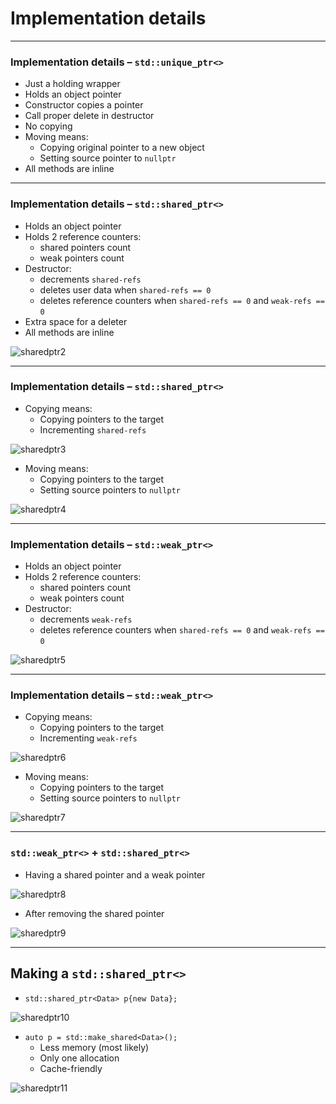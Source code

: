 ﻿# Implementation details

___

### Implementation details – `std::unique_ptr<>`

* <!-- .element: class="fragment fade-in" --> Just a holding wrapper
* <!-- .element: class="fragment fade-in" --> Holds an object pointer
* <!-- .element: class="fragment fade-in" --> Constructor copies a pointer
* <!-- .element: class="fragment fade-in" --> Call proper delete in destructor
* <!-- .element: class="fragment fade-in" --> No copying
* <!-- .element: class="fragment fade-in" --> Moving means:
  * <!-- .element: class="fragment fade-in" --> Copying original pointer to a new object
  * <!-- .element: class="fragment fade-in" --> Setting source pointer to <code>nullptr</code>
* <!-- .element: class="fragment fade-in" --> All methods are inline

___

### Implementation details – `std::shared_ptr<>`

* <!-- .element: class="fragment fade-in" --> Holds an object pointer
* <!-- .element: class="fragment fade-in" --> Holds 2 reference counters:
  * <!-- .element: class="fragment fade-in" --> shared pointers count
  * <!-- .element: class="fragment fade-in" --> weak pointers count
* <!-- .element: class="fragment fade-in" --> Destructor:
  * <!-- .element: class="fragment fade-in" --> decrements <code>shared-refs</code>
  * <!-- .element: class="fragment fade-in" --> deletes user data when <code>shared-refs == 0</code>
  * <!-- .element: class="fragment fade-in" --> deletes reference counters when <code>shared-refs == 0</code> and <code>weak-refs == 0</code>
* <!-- .element: class="fragment fade-in" --> Extra space for a deleter
* <!-- .element: class="fragment fade-in" --> All methods are inline

<img data-src="img/sharedptr2.png" src="img/sharedptr2.png" alt="sharedptr2" class="plain fragment fade-in">

___

### Implementation details – `std::shared_ptr<>`

* <!-- .element: class="fragment fade-in" style="margin-top: 20px" --> Copying means:
  * <!-- .element: class="fragment fade-in" --> Copying pointers to the target
  * <!-- .element: class="fragment fade-in" --> Incrementing <code>shared-refs</code>

<img data-src="img/sharedptr3.png" src="img/sharedptr3.png" alt="sharedptr3" class="plain fragment fade-in" style="display: block; margin: 0 auto">

* <!-- .element: class="fragment fade-in" style="margin-top: 60px" --> Moving means:
  * <!-- .element: class="fragment fade-in" --> Copying pointers to the target
  * <!-- .element: class="fragment fade-in" --> Setting source pointers to <code>nullptr</code>

<img data-src="img/sharedptr4.png" src="img/sharedptr4.png" alt="sharedptr4" class="plain fragment fade-in" style="display: block; margin: 0 auto">

___

### Implementation details – `std::weak_ptr<>`

* <!-- .element: class="fragment fade-in" --> Holds an object pointer
* <!-- .element: class="fragment fade-in" --> Holds 2 reference counters:
  * <!-- .element: class="fragment fade-in" --> shared pointers count
  * <!-- .element: class="fragment fade-in" --> weak pointers count
* <!-- .element: class="fragment fade-in" --> Destructor:
  * <!-- .element: class="fragment fade-in" --> decrements <code>weak-refs</code>
  * <!-- .element: class="fragment fade-in" --> deletes reference counters when <code>shared-refs == 0</code> and <code>weak-refs == 0</code>

<img data-src="img/sharedptr5.png" src="img/sharedptr5.png" alt="sharedptr5" class="plain fragment fade-in">

___

### Implementation details – `std::weak_ptr<>`

* <!-- .element: class="fragment fade-in" style="margin-top: 20px" --> Copying means:
  * <!-- .element: class="fragment fade-in" --> Copying pointers to the target
  * <!-- .element: class="fragment fade-in" --> Incrementing <code>weak-refs</code>

<img data-src="img/sharedptr6.png" src="img/sharedptr6.png" alt="sharedptr6" class="plain fragment fade-in" style="display: block; margin: 0 auto">

* <!-- .element: class="fragment fade-in" style="margin-top: 60px" --> Moving means:
  * <!-- .element: class="fragment fade-in" --> Copying pointers to the target
  * <!-- .element: class="fragment fade-in" --> Setting source pointers to <code>nullptr</code>

<img data-src="img/sharedptr7.png" src="img/sharedptr7.png" alt="sharedptr7" class="plain fragment fade-in" style="display: block; margin: 0 auto">

___

### `std::weak_ptr<>` + `std::shared_ptr<>`

* <!-- .element: class="fragment fade-in" --> Having a shared pointer and a weak pointer

<div class="fragment fade-in">
<img data-src="img/sharedptr8.png" src="img/sharedptr8.png" alt="sharedptr8" class="plain">
</div>

* <!-- .element: class="fragment fade-in" --> After removing the shared pointer

<div class="fragment fade-in">
<img data-src="img/sharedptr9.png" src="img/sharedptr9.png" alt="sharedptr9" class="plain">
</div>

___

## Making a `std::shared_ptr<>`

* <!-- .element: class="fragment fade-in" --> <code>std::shared_ptr&ltData&gt p{new Data};</code>

<div class="fragment fade-in">
<img data-src="img/sharedptr10.png" src="img/sharedptr10.png" alt="sharedptr10" class="plain">
</div>

* <!-- .element: class="fragment fade-in" --> <code>auto p = std::make_shared&ltData&gt();</code>
  * <!-- .element: class="fragment fade-in" --> Less memory (most likely)
  * <!-- .element: class="fragment fade-in" --> Only one allocation
  * <!-- .element: class="fragment fade-in" --> Cache-friendly

<div class="fragment fade-in">
<img data-src="img/sharedptr11.png" src="img/sharedptr11.png" alt="sharedptr11" class="plain">
</div>
